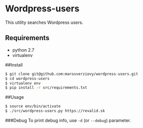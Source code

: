 # Wordpress-users

This utility searches Wordpress users.

## Requirements
* python 2.7
* virtualenv

##Install
```bash
$ git clone git@github.com:marosverziovy/wordpress-users.git
$ cd wordpress-users
$ virtualenv env
$ pip install -r src/requirements.txt
```

##Usage
```bash
$ source env/bin/activate
$ ./src/wordpress-users.py https://revalid.sk
```

###Debug
To print debug info, use `-d` (or `--debug`) parameter.
